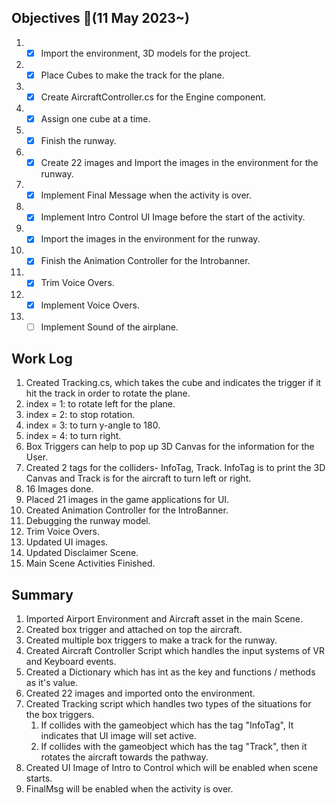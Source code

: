 ## Objectives  :notebook_with_decorative_cover:(11 May 2023~)

1. - [x] Import the environment, 3D models for the project.
2. - [x] Place Cubes to make the track for the plane.
3. - [x] Create AircraftController.cs for the Engine component.
4. - [x] Assign one cube at a time.
5. - [x] Finish the runway.
6. - [x] Create 22 images and Import the images in the environment for the runway.
7. - [x] Implement Final Message when the activity is over.
8. - [x] Implement Intro Control UI Image before the start of the activity.
9. - [x] Import the images in the environment for the runway.
10. - [x] Finish the Animation Controller for the Introbanner.
11. - [x] Trim Voice Overs.
12. - [x] Implement Voice Overs.
13. - [ ] Implement Sound of the airplane.

## Work Log
1. Created Tracking.cs, which takes the cube and indicates the trigger if it hit the track in order to rotate the plane.
2. index = 1: to rotate left for the plane.
3. index = 2: to stop rotation.
4. index = 3: to turn y-angle to 180.
5. index = 4: to turn right.
6. Box Triggers can help to pop up 3D Canvas for the information for the User.
7. Created 2 tags for the colliders- InfoTag, Track. InfoTag is to print the 3D Canvas and Track is for the aircraft to turn left or right.
8. 16 Images done.
9. Placed 21 images in the game applications for UI.
10. Created Animation Controller for the IntroBanner.
11. Debugging the runway model.
12. Trim Voice Overs.
13. Updated UI images.
14. Updated Disclaimer Scene.
15. Main Scene Activities Finished.

## Summary
1. Imported Airport Environment and Aircraft asset in the main Scene.
2. Created box trigger and attached on top the aircraft.
3. Created multiple box triggers to make a track for the runway.
4. Created Aircraft Controller Script which handles the input systems of VR and Keyboard events.
5. Created a Dictionary which has int as the key and functions / methods as it's value.
6. Created 22 images and imported onto the environment.
7. Created Tracking script which handles two types of the situations for the box triggers.
    1. If collides with the gameobject which has the tag "InfoTag", It indicates that UI image will set active.
    2. If collides with the gameobject which has the tag "Track", then it rotates the aircraft towards the pathway.
8. Created UI Image of Intro to Control which will be enabled when scene starts.
9. FinalMsg will be enabled when the activity is over.
